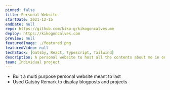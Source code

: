 ```yaml
---
pinned: false
title: Personal Website
startDate: 2021-12-15
endDate: null
repo: https://github.com/kiko-g/kikogoncalves.me
deploy: https://kikogoncalves.com
preview: null
featuredImage: ./featured.png
featuredVideo: null
techStack: [Gatsby, React, Typescript, Tailwind]
description: A personal website to host all the contents about me in one place.
team: Individual project
---
```


- Built a multi purpose personal website meant to last
- Used Gatsby Remark to display blogposts and projects
